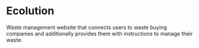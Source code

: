 # Ecolution
Waste management website that connects users to waste buying companies and additionally provides them with instructions to manage their waste. 


